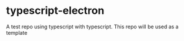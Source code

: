# typescript-electron
A test repo using typescript with typescript. This repo will be used as a template
